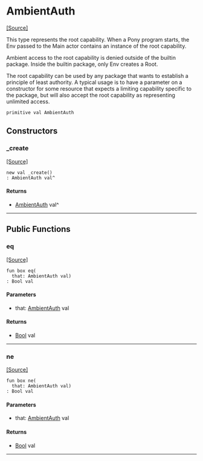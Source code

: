 # AmbientAuth
<span class="source-link">[[Source]](src/builtin/ambient_auth.md#L1)</span>

This type represents the root capability. When a Pony program starts, the
Env passed to the Main actor contains an instance of the root capability.

Ambient access to the root capability is denied outside of the builtin
package. Inside the builtin package, only Env creates a Root.

The root capability can be used by any package that wants to establish a
principle of least authority. A typical usage is to have a parameter on a
constructor for some resource that expects a limiting capability specific to
the package, but will also accept the root capability as representing
unlimited access.


```pony
primitive val AmbientAuth
```

## Constructors

### _create
<span class="source-link">[[Source]](src/builtin/ambient_auth.md#L15)</span>


```pony
new val _create()
: AmbientAuth val^
```

#### Returns

* [AmbientAuth](builtin-AmbientAuth.md) val^

---

## Public Functions

### eq
<span class="source-link">[[Source]](src/builtin/ambient_auth.md#L15)</span>


```pony
fun box eq(
  that: AmbientAuth val)
: Bool val
```
#### Parameters

*   that: [AmbientAuth](builtin-AmbientAuth.md) val

#### Returns

* [Bool](builtin-Bool.md) val

---

### ne
<span class="source-link">[[Source]](src/builtin/ambient_auth.md#L15)</span>


```pony
fun box ne(
  that: AmbientAuth val)
: Bool val
```
#### Parameters

*   that: [AmbientAuth](builtin-AmbientAuth.md) val

#### Returns

* [Bool](builtin-Bool.md) val

---

